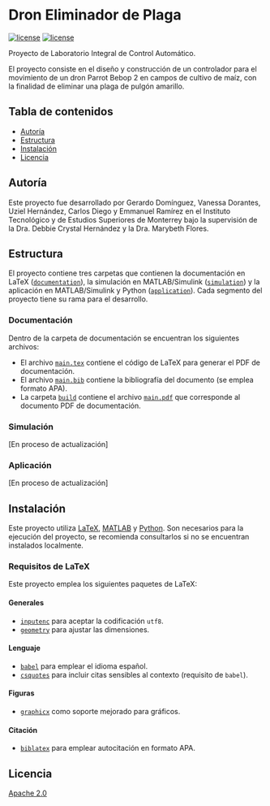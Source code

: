 # Dron Eliminador de Plaga
[![license](https://img.shields.io/badge/license-Apache%202.0-green)](LICENSE)
[![license](https://img.shields.io/badge/readme%20style-standard-green)](LICENSE)

Proyecto de Laboratorio Integral de Control Automático.

El proyecto consiste en el diseño y construcción de un controlador para el movimiento de un dron Parrot Bebop 2 en campos de cultivo de maíz, con la finalidad de eliminar una plaga de pulgón amarillo.

## Tabla de contenidos

- [Autoría](#autoría)
- [Estructura](#estructura)
- [Instalación](#instalación)
- [Licencia](#licencia)

## Autoría
Este proyecto fue desarrollado por Gerardo Domínguez, Vanessa Dorantes, Uziel Hernández, Carlos Diego y Emmanuel Ramírez en el Instituto Tecnológico y de Estudios Superiores de Monterrey bajo la supervisión de la Dra. Debbie Crystal Hernández y la Dra. Marybeth Flores.

## Estructura
El proyecto contiene tres carpetas que contienen la documentación en LaTeX ([``documentation``](documentation)), la simulación en MATLAB/Simulink ([``simulation``](simulation)) y la aplicación en MATLAB/Simulink y Python ([``application``](application)). Cada segmento del proyecto tiene su rama para el desarrollo.

### Documentación
Dentro de la carpeta de documentación se encuentran los siguientes archivos:

- El archivo [``main.tex``](documentation/main.tex) contiene el código de LaTeX para generar el PDF de documentación.
- El archivo [``main.bib``](documentation/main.bib) contiene la bibliografía del documento (se emplea formato APA).
- La carpeta [``build``](documentation/build) contiene el archivo [``main.pdf``](documentation/build/main.pdf) que corresponde al documento PDF de documentación.
### Simulación

[En proceso de actualización]

### Aplicación
[En proceso de actualización]

## Instalación
Este proyecto utiliza [LaTeX](https://www.latex-project.org/), [MATLAB](https://www.mathworks.com/products/matlab.html) y [Python](https://www.python.org/). Son necesarios para la ejecución del proyecto, se recomienda consultarlos si no se encuentran instalados localmente.

### Requisitos de LaTeX
Este proyecto emplea los siguientes paquetes de LaTeX:

#### Generales
- [``inputenc``](https://www.ctan.org/pkg/inputenc) para aceptar la codificación ``utf8``.
- [``geometry``](https://www.ctan.org/pkg/geometry) para ajustar las dimensiones.

#### Lenguaje
- [``babel``](https://www.ctan.org/pkg/babel) para emplear el idioma español.
- [``csquotes``](https://www.ctan.org/pkg/csquotes) para incluir citas sensibles al contexto (requisito de ``babel``).

#### Figuras
- [``graphicx``](https://www.ctan.org/pkg/graphicx) como soporte mejorado para gráficos.

#### Citación
- [``biblatex``](https://www.ctan.org/pkg/biblatex) para emplear autocitación en formato APA.

## Licencia

[Apache 2.0](LICENSE) 